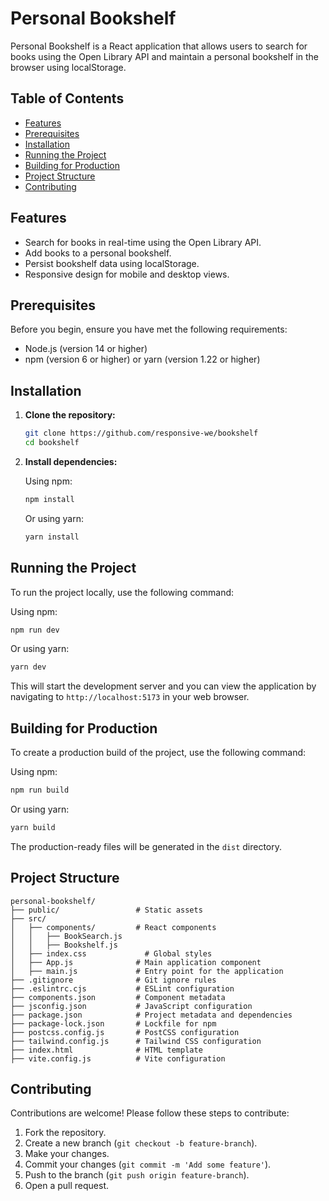 # Personal Bookshelf

Personal Bookshelf is a React application that allows users to search for books using the Open Library API and maintain a personal bookshelf in the browser using localStorage.

## Table of Contents

- [Features](#features)
- [Prerequisites](#prerequisites)
- [Installation](#installation)
- [Running the Project](#running-the-project)
- [Building for Production](#building-for-production)
- [Project Structure](#project-structure)
- [Contributing](#contributing)

## Features

- Search for books in real-time using the Open Library API.
- Add books to a personal bookshelf.
- Persist bookshelf data using localStorage.
- Responsive design for mobile and desktop views.

## Prerequisites

Before you begin, ensure you have met the following requirements:

- Node.js (version 14 or higher)
- npm (version 6 or higher) or yarn (version 1.22 or higher)

## Installation

1. **Clone the repository:**

   ```bash
   git clone https://github.com/responsive-we/bookshelf
   cd bookshelf
   ```

2. **Install dependencies:**

   Using npm:

   ```bash
   npm install
   ```

   Or using yarn:

   ```bash
   yarn install
   ```

## Running the Project

To run the project locally, use the following command:

Using npm:

```bash
npm run dev
```

Or using yarn:

```bash
yarn dev
```

This will start the development server and you can view the application by navigating to `http://localhost:5173` in your web browser.

## Building for Production

To create a production build of the project, use the following command:

Using npm:

```bash
npm run build
```

Or using yarn:

```bash
yarn build
```

The production-ready files will be generated in the `dist` directory.

## Project Structure

```
personal-bookshelf/
├── public/                 # Static assets
├── src/
│   ├── components/         # React components
│   │   ├── BookSearch.js
│   │   ├── Bookshelf.js
│   ├── index.css             # Global styles
│   ├── App.js              # Main application component
│   ├── main.js             # Entry point for the application
├── .gitignore              # Git ignore rules
├── .eslintrc.cjs           # ESLint configuration
├── components.json         # Component metadata
├── jsconfig.json           # JavaScript configuration
├── package.json            # Project metadata and dependencies
├── package-lock.json       # Lockfile for npm
├── postcss.config.js       # PostCSS configuration
├── tailwind.config.js      # Tailwind CSS configuration
├── index.html              # HTML template
├── vite.config.js          # Vite configuration
```

## Contributing

Contributions are welcome! Please follow these steps to contribute:

1. Fork the repository.
2. Create a new branch (`git checkout -b feature-branch`).
3. Make your changes.
4. Commit your changes (`git commit -m 'Add some feature'`).
5. Push to the branch (`git push origin feature-branch`).
6. Open a pull request.